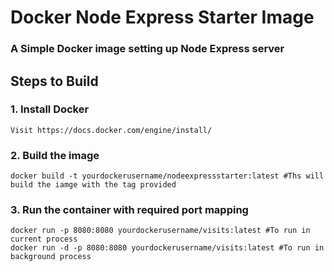 # Docker Node Express Starter Image

### A Simple Docker image setting up Node Express server

## Steps to Build

### 1. Install Docker
    Visit https://docs.docker.com/engine/install/
### 2. Build the image
    docker build -t yourdockerusername/nodeexpressstarter:latest #Ths will build the iamge with the tag provided
### 3. Run the container with required port mapping
    docker run -p 8080:8080 yourdockerusername/visits:latest #To run in current process
    docker run -d -p 8080:8080 yourdockerusername/visits:latest #To run in background process
